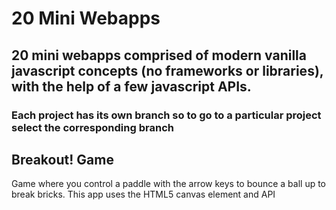 # 20 Mini Webapps
## 20 mini webapps comprised of modern vanilla javascript concepts (no frameworks or libraries), with the help of a few javascript APIs.
### Each project has its own branch so to go to a particular project select the corresponding branch

## Breakout! Game

Game where you control a paddle with the arrow keys to bounce a ball up to break bricks. This app uses the HTML5 canvas element and API